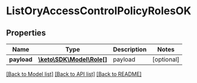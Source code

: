 # ListOryAccessControlPolicyRolesOK

## Properties
Name | Type | Description | Notes
------------ | ------------- | ------------- | -------------
**payload** | [**\keto\SDK\Model\Role[]**](Role.md) | payload | [optional] 

[[Back to Model list]](../README.md#documentation-for-models) [[Back to API list]](../README.md#documentation-for-api-endpoints) [[Back to README]](../README.md)


